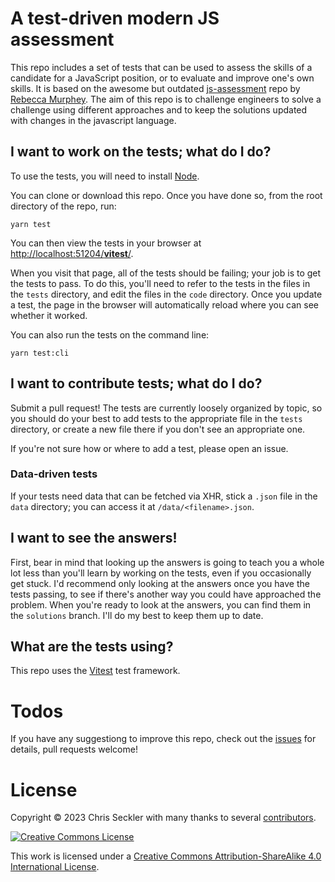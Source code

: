 # A test-driven modern JS assessment

This repo includes a set of tests that can be used to assess the skills of
a candidate for a JavaScript position, or to evaluate and improve one's own
skills. It is based on the awesome but outdated [js-assessment](https://github.com/rmurphey/js-assessment)
repo by [Rebecca Murphey](https://github.com/rmurphey). 
The aim of this repo is to challenge engineers to solve a challenge using different approaches
and to keep the solutions updated with changes in the javascript language.

## I want to work on the tests; what do I do?

To use the tests, you will need to install [Node](https://nodejs.org/).

You can clone or download this repo. Once you have done so, from the root
directory of the repo, run:

    yarn test

You can then view the tests in your browser at
[http://localhost:51204/__vitest__/](http://localhost:51204/__vitest__/).

When you visit that page, all of the tests should be failing; your job is to
get the tests to pass. To do this, you'll need to refer to the tests in the
files in the `tests` directory, and edit the files in the `code` directory.
Once you update a test, the page in the browser will automatically reload where you can see
whether it worked.

You can also run the tests on the command line:

    yarn test:cli

## I want to contribute tests; what do I do?

Submit a pull request! The tests are currently loosely organized by topic, so
you should do your best to add tests to the appropriate file in the `tests` directory, or
create a new file there if you don't see an appropriate one.

If you're not sure how or where to add a test, please open an issue.

### Data-driven tests

If your tests need data that can be fetched via XHR, stick a `.json` file in
the `data` directory; you can access it at `/data/<filename>.json`.

## I want to see the answers!

First, bear in mind that looking up the answers is going to teach you a whole
lot less than you'll learn by working on the tests, even if you occasionally get
stuck. I'd recommend only looking at the answers once you have the tests
passing, to see if there's another way you could have approached the
problem. When you're ready to look at the answers, you can find them in the `solutions`
branch. I'll do my best to keep them up to date.

## What are the tests using?

This repo uses the [Vitest](https://vitest.dev/) test framework.

# Todos

If you have any suggestiong to improve this repo, check out the
[issues](https://github.com/zeckdude/javascript-skills-test/issues) for details,
pull requests welcome!

# License

Copyright &copy; 2023 Chris Seckler with many thanks to several
[contributors](https://github.com/zeckdude/javascript-skills-test/graphs/contributors).

<a rel="license" href="http://creativecommons.org/licenses/by-sa/4.0/"><img alt="Creative Commons License" style="border-width:0" src="https://i.creativecommons.org/l/by-sa/4.0/88x31.png" /></a>

This work is licensed under a <a rel="license" href="http://creativecommons.org/licenses/by-sa/4.0/">Creative Commons Attribution-ShareAlike 4.0 International License</a>.
